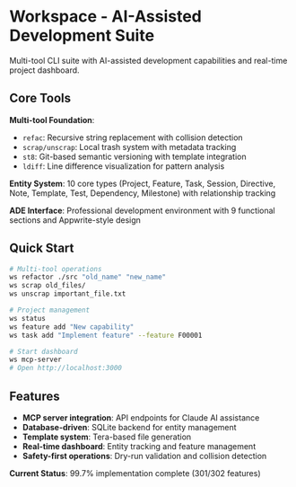 # Workspace - AI-Assisted Development Suite

Multi-tool CLI suite with AI-assisted development capabilities and real-time project dashboard.

## Core Tools

**Multi-tool Foundation**:
- `refac`: Recursive string replacement with collision detection
- `scrap/unscrap`: Local trash system with metadata tracking  
- `st8`: Git-based semantic versioning with template integration
- `ldiff`: Line difference visualization for pattern analysis

**Entity System**: 10 core types (Project, Feature, Task, Session, Directive, Note, Template, Test, Dependency, Milestone) with relationship tracking

**ADE Interface**: Professional development environment with 9 functional sections and Appwrite-style design

## Quick Start

```bash
# Multi-tool operations
ws refactor ./src "old_name" "new_name"
ws scrap old_files/
ws unscrap important_file.txt

# Project management
ws status
ws feature add "New capability"
ws task add "Implement feature" --feature F00001

# Start dashboard
ws mcp-server
# Open http://localhost:3000
```

## Features

- **MCP server integration**: API endpoints for Claude AI assistance
- **Database-driven**: SQLite backend for entity management
- **Template system**: Tera-based file generation
- **Real-time dashboard**: Entity tracking and feature management
- **Safety-first operations**: Dry-run validation and collision detection

**Current Status**: 99.7% implementation complete (301/302 features)
